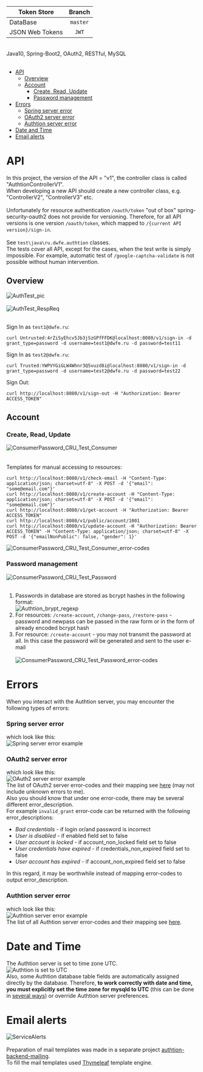 | Token Store          | Branch        |
|----------------------|:-------------:|
| DataBase             | `master`      |
| JSON Web Tokens      | `JWT`         |
<br>
Java10, Spring-Boot2, OAuth2, RESTful, MySQL
<br><br>

  * [API](#api)
    * [Overview](#overview)
    * [Account](#account)
      * [Create, Read, Update](#create-read-update)
      * [Password management](#password-management)
  * [Errors](#errors)
    * [Spring server error](#spring-server-error)
    * [OAuth2 server error](#oauth2-server-error)
    * [Authtion server error](#authtion-server-error)
  * [Date and Time](#date-and-time)
  * [Email alerts](#email-alerts)

# API
In this project, the version of the API = "v1", the controller class is called "AuthtionControllerV1".<br>
When developing a new API should create a new controller class, e.g. "ControllerV2", "ControllerV3" etc.<br><br>
Unfortunately for resource authentication `/oauth/token` "out of box" spring-security-oauth2 does not provide for versioning. Therefore, for all API versions is one version `/oauth/token`, which mapped to `/{current API version}/sign-in`.
<br><br>
See `test\java\ru.dwfe.authtion` classes.<br>
The tests cover all API, except for the cases, when the test write is simply impossible. For example, automatic test of `/google-captcha-validate` is not possible without human intervention.

## Overview
![AuthTest_pic](./assets/img/AuthTest_pic.png)<br>
<br>
![AuthTest_RespReq](./assets/img/AuthTest_RespReq.png)
<br><br>

Sign In as `test1@dwfe.ru`:
```
curl Untrusted:4rZi5yEhcv5Jb3jSzGPfFFDK@localhost:8080/v1/sign-in -d grant_type=password -d username=test1@dwfe.ru -d password=test11
```

Sign In as `test2@dwfe.ru`:
```
curl Trusted:YWPVYGiGLW4Whnr3Q5vuzd8i@localhost:8080/v1/sign-in -d grant_type=password -d username=test2@dwfe.ru -d password=test22
```

Sign Out:
```
curl http://localhost:8080/v1/sign-out -H "Authorization: Bearer ACCESS_TOKEN"
```

## Account

### Create, Read, Update
![ConsumerPassword_CRU_Test_Consumer](./assets/img/ConsumerPassword_CRU_Test_Consumer.png)<br><br><br>
Templates for manual accessing to resources:
```
curl http://localhost:8080/v1/check-email -H "Content-Type: application/json; charset=utf-8" -X POST -d '{"email": "some@email.com"}'
curl http://localhost:8080/v1/create-account -H "Content-Type: application/json; charset=utf-8" -X POST -d '{"email": "some@email.com"}'
curl http://localhost:8080/v1/get-account -H "Authorization: Bearer ACCESS_TOKEN"
curl http://localhost:8080/v1/public/account/1001
curl http://localhost:8080/v1/update-account -H "Authorization: Bearer ACCESS_TOKEN" -H "Content-Type: application/json; charset=utf-8" -X POST -d '{"emailNonPublic": false, "gender": 1}'
```

![ConsumerPassword_CRU_Test_Consumer_error-codes](./assets/img/ConsumerPassword_CRU_Test_Consumer_error-codes.png)<br>

### Password management
![ConsumerPassword_CRU_Test_Password](./assets/img/ConsumerPassword_CRU_Test_Password.png)<br>
<br>
1. Passwords in database are stored as bcrypt hashes in the following format:<br>
![Authtion_brypt_regexp](./assets/img/Authtion_brypt_regexp.png)
2. For resources: `/create-account`, `/change-pass`, `/restore-pass` - password and newpass can be passed in the raw form or in the form of already encoded bcrypt hash
3. For resource: `/create-account` - you may not transmit the password at all. In this case the password will be generated and sent to the user e-mail
<br><br>
![ConsumerPassword_CRU_Test_Password_error-codes](./assets/img/ConsumerPassword_CRU_Test_Password_error-codes.png)

# Errors
When you interact with the Authtion server, you may encounter the following types of errors:<br>

### Spring server error
which look like this:
<br>
![Spring server error example](./assets/img/spring-server-error-example.png)<br>
### OAuth2 server error
which look like this:
<br>
![OAuth2 server error example](./assets/img/oauth2-server-error-example.png)<br>
The list of OAuth2 server error-codes and their mapping see [here](./assets/oauth2-server-errors-mapping.js) (may not include unknown errors to me).
<br>
Also you should know that under one error-code, there may be several different error_description.
<br>
For example `invalid_grant` error-code can be returned with the following error_descriptions:<br>
   * *Bad credentials* - if login or/and password is incorrect
   * *User is disabled* - if enabled field set to false
   * *User account is locked* - if account_non_locked field set to false
   * *User credentials have expired* - if credentials_non_expired field set to false
   * *User account has expired* - if account_non_expired field set to false

In this regard, it may be worthwhile instead of mapping error-codes to output error_description.

### Authtion server error
which look like this:
<br>
![Authtion server error example](./assets/img/authtion-server-error-example.png)<br>
The list of all Authtion server error-codes and their mapping see [here](./assets/authtion-server-errors-mapping.js).

# Date and Time
The Authtion server is set to time zone UTC.<br>
![Authtion is set to UTC](./assets/img/date-time.png)<br>
Also, some Authtion database table fields are automatically assigned directly by the database. Therefore, **to work correctly with date and time, you must explicitly set the time zone for mysqld to UTC** (this can be done in [several ways](https://stackoverflow.com/questions/930900/how-do-i-set-the-time-zone-of-mysql#19069310)) or override Authtion server preferences.

# Email alerts
![ServiceAlerts](./assets/img/ServiceAlerts.png)
<br><br>
Preparation of mail templates was made in a separate project [authtion-backend-mailing](https://github.com/dowhileforeach/authtion-backend-mailing).
<br>
To fill the mail templates used [Thymeleaf](http://www.thymeleaf.org) template engine.

